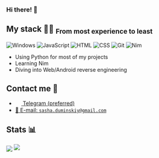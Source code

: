 <h3>Hi there! 👋</h3>

## My stack 👨‍💻	<sub>From most experience to least</sub>

![Windows](https://img.shields.io/badge/Windows-0078D6?style=for-the-badge&logo=windows&logoColor=white) ![JavaScript](https://img.shields.io/badge/-JavaScript-%23e9d54c?logo=javascript&logoColor=white&style=flat-square) ![HTML](https://img.shields.io/badge/-HTML-%23de4b25?logo=html5&logoColor=white&style=flat-square) ![CSS](https://img.shields.io/badge/-CSS-%230174b8?logo=css3&logoColor=white&style=flat-square) ![Git](https://img.shields.io/badge/-Git-%23ea4f32?logo=git&logoColor=white&style=flat-square) ![Nim](https://img.shields.io/badge/-Nim-%23e9c241?logo=nim&logoColor=white&style=flat-square)

* Using Python for most of my projects
* Learning Nim
* Diving into Web/Android reverse engineering

## Contact me 💭
- <a href="https://t.me/falseroses"><img src="https://upload.wikimedia.org/wikipedia/commons/thumb/8/82/Telegram_logo.svg/768px-Telegram_logo.svg.png" width=16 height=16 align="center" /> Telegram (preferred)</a>
- <a href="mailto:sasha.duminskiy@gmail.com">📩 E-mail: `sasha.duminskiy@gmail.com`</a>

## Stats 📊
<img src="https://gpvc.arturio.dev/falseroses" align="center" />
<img src="https://github-readme-stats.vercel.app/api?username=falseroses&show_icons=true&count_private=true&theme=dark">
